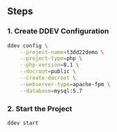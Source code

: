 ## Steps

### 1. Create DDEV Configuration

```bash
ddev config \
    --project-name=t3dd22demo \
    --project-type=php \
    --php-version=8.1 \
    --docroot=public \
    --create-docroot \
    --webserver-type=apache-fpm \
    --database=mysql:5.7
```

### 2. Start the Project

```bash
ddev start
```
